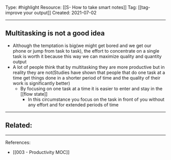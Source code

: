 Type: #highlight 
Resource: [[S- How to take smart notes]]
Tag: [[tag- improve your output]]
Created: 2021-07-02

---
## Multitasking is not a good idea 
- Although the temptation is big(we might get bored and we get our phone or jump from task to task), the effort to concentrate on a single task is worth it because this way we can maximize quality and quantity output 
- A lot of people think that by multitasking they are more productive but in reality they are not(Studies have shown that people that do one task at a time get things done in a shorter period of time and the quality of their work is significantly better)
	- By focusing on one task at a time it is easier to enter and stay in the [[flow state]]
		- In this circumstance you focus on the task in front of you without any effort and for extended periods of time
---
Related:
-

---
References:
- [[003 - Productivity MOC]]
